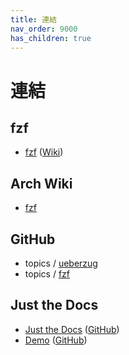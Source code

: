 ```yaml
---
title: 連結
nav_order: 9000
has_children: true
---
```


# 連結


## fzf

* [fzf](https://github.com/junegunn/fzf) ([Wiki](https://github.com/junegunn/fzf/wiki))

## Arch Wiki

* [fzf](https://wiki.archlinux.org/title/fzf)


## GitHub

* topics / [ueberzug](https://github.com/topics/ueberzug)
* topics / [fzf](https://github.com/topics/fzf)



## Just the Docs

* [Just the Docs](https://pmarsceill.github.io/just-the-docs/) ([GitHub](https://github.com/pmarsceill/just-the-docs))
* [Demo](https://pmarsceill.github.io/jtd-remote/) ([GitHub](https://github.com/pmarsceill/jtd-remote))
